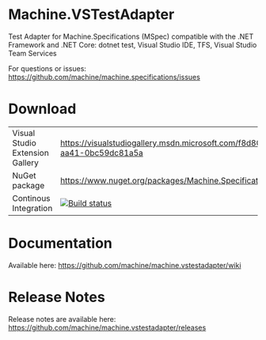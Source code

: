 Machine.VSTestAdapter
=====================

Test Adapter for Machine.Specifications (MSpec) compatible with the .NET Framework and .NET Core: dotnet test, Visual Studio IDE, TFS, Visual Studio Team Services

For questions or issues: https://github.com/machine/machine.specifications/issues

# Download

|                                  |                                                                                      |
|----------------------------------| -------------------------------------------------------------------------------------|
| Visual Studio Extension Gallery  | https://visualstudiogallery.msdn.microsoft.com/f8d80e41-0a85-4b04-aa41-0bc59dc81a5a  |
| NuGet package                    | https://www.nuget.org/packages/Machine.Specifications.Runner.VisualStudio/           |
| Continous Integration            | [![Build status](https://ci.appveyor.com/api/projects/status/k3aad6qtghpqcxhs/branch/master?svg=true)](https://ci.appveyor.com/project/machine-specifications/machine-vstestadapter/branch/master) |

# Documentation

Available here: https://github.com/machine/machine.vstestadapter/wiki

# Release Notes

Release notes are available here: https://github.com/machine/machine.vstestadapter/releases

